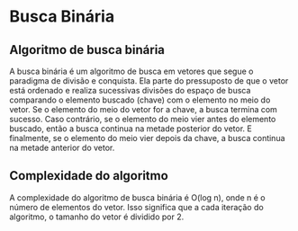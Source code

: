 # Busca Binária

## Algoritmo de busca binária

A busca binária é um algoritmo de busca em vetores que segue o paradigma de divisão e conquista. Ela parte do pressuposto de que o vetor está ordenado e realiza sucessivas divisões do espaço de busca comparando o elemento buscado (chave) com o elemento no meio do vetor. Se o elemento do meio do vetor for a chave, a busca termina com sucesso. Caso contrário, se o elemento do meio vier antes do elemento buscado, então a busca continua na metade posterior do vetor. E finalmente, se o elemento do meio vier depois da chave, a busca continua na metade anterior do vetor.

## Complexidade do algoritmo

A complexidade do algoritmo de busca binária é O(log n), onde n é o número de elementos do vetor. Isso significa que a cada iteração do algoritmo, o tamanho do vetor é dividido por 2.
